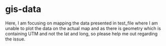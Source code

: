 # gis-data
Here,  I am focusing on mapping the data presented in test_file where I am unable to plot the data on the actual map and as there is geometry which is containing UTM and not the lat and long, so please help me out regarding the issue.
